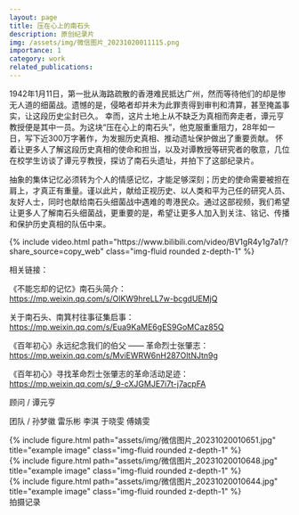 ```yaml
---
layout: page
title: 压在心上的南石头
description: 原创纪录片
img: /assets/img/微信图片_20231020011115.png
importance: 1
category: work
related_publications: 
---
```



1942年1月11日，第一批从海路疏散的香港难民抵达广州，然而等待他们的却是惨无人道的细菌战。遗憾的是，侵略者却并未为此罪责得到审判和清算，甚至掩盖事实，让这段历史尘封已久。
幸而，这片土地上从不缺乏为真相而奔走者，谭元亨教授便是其中一员。为这块“压在心上的南石头”，他克服重重阻力，28年如一日，写下近300万字著作，为发掘历史真相、推动遗址保护做出了重要贡献。
怀着让更多人了解这段历史真相的使命和担当，以及对谭教授等研究者的敬意，几位在校学生访谈了谭元亨教授，探访了南石头遗址，并拍下了这部纪录片。

抽象的集体记忆必须转为个人的情感记忆，才能足够深刻；历史的使命需要被担在肩上，才真正有重量。谨以此片，献给正视历史、以人类和平为己任的研究人员、友好人士，同时也献给南石头细菌战中遇难的粤港民众。通过这部视频，我们希望让更多人了解南石头细菌战，更重要的是，希望让更多人加入到关注、铭记、传播和保护历史真相的队伍中来。

<div class="row mt-3">
    <div class="col-sm mt-3 mt-md-0">
        {% include video.html path="https://www.bilibili.com/video/BV1gR4y1g7a1/?share_source=copy_web" class="img-fluid rounded z-depth-1" %}
    </div>
</div>

相关链接：

《不能忘却的记忆》南石头简介：https://mp.weixin.qq.com/s/OlKW9hreLL7w-bcgdUEMjQ

关于南石头、南箕村往事征集启事：https://mp.weixin.qq.com/s/Eua9KaME6gES9GoMCaz85Q

《百年初心》永远纪念我们的伯父 —— 革命烈士张肇志：https://mp.weixin.qq.com/s/MviEWRW6nH287OltNJtn9g

《百年初心》寻找革命烈士张肇志的革命活动足迹：https://mp.weixin.qq.com/s/_9-cXJGMJE7i7t-j7acpFA


顾问 / 谭元亨

团队 / 孙梦徽 雷乐彬 李淇 于晓雯 傅婧雯


<div class="row">
    <div class="col-sm mt-3 mt-md-0">
        {% include figure.html path="assets/img/微信图片_20231020010651.jpg" title="example image" class="img-fluid rounded z-depth-1" %}
    </div>
    <div class="col-sm mt-3 mt-md-0">
        {% include figure.html path="assets/img/微信图片_20231020010648.jpg" title="example image" class="img-fluid rounded z-depth-1" %}
    </div>
    <div class="col-sm mt-3 mt-md-0">
        {% include figure.html path="assets/img/微信图片_20231020010644.jpg" title="example image" class="img-fluid rounded z-depth-1" %}
    </div>
</div>
<div class="caption">
    拍摄记录
</div>

